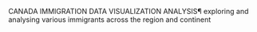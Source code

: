 CANADA IMMIGRATION DATA VISUALIZATION ANALYSIS¶
exploring and analysing various immigrants across the region and continent
